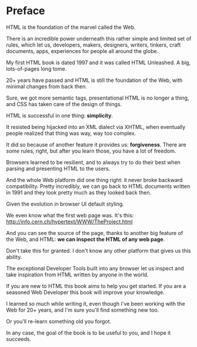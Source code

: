 # Preface

HTML is the foundation of the marvel called the Web.

There is an incredible power underneath this rather simple and limited set of rules, which let us, developers, makers, designers, writers, tinkers, craft documents, apps, experiences for people all around the globe.

My first HTML book is dated 1997 and it was called HTML Unleashed. A big, lots-of-pages long tome.

20+ years have passed and HTML is still the foundation of the Web, with minimal changes from back then.

Sure, we got more semantic tags, presentational HTML is no longer a thing, and CSS has taken care of the design of things.

HTML is successful in one thing: **simplicity**.

It resisted being hijacked into an XML dialect via XHTML, when eventually people realized that thing was way, way too complex.

It did so because of another feature it provides us: **forgiveness**. There are _some_ rules, right, but after you learn those, you have a lot of freedom.

Browsers learned to be resilient, and to always try to do their best when parsing and presenting HTML to the users.

And the whole Web platform did one thing right: it never broke backward compatibility. Pretty incredibly, we can go back to HTML documents written in 1991 and they look pretty much as they looked back then.

Given the evolution in browser UI default styling.

We even know what the first web page was. It's this: http://info.cern.ch/hypertext/WWW/TheProject.html

And you can see the source of the page, thanks to another big feature of the Web, and HTML: **we can inspect the HTML of any web page**.

Don't take this for granted. I don't know any other platform that gives us this ability.

The exceptional Developer Tools built into any browser let us inspect and take inspiration from HTML written by anyone in the world.

If you are new to HTML this book aims to help you get started.  If you are a seasoned Web Developer this book will improve your knowledge. 

I learned so much while writing it, even though I've been working with the Web for 20+ years, and I'm sure you'll find something new too.

Or you'll re-learn something old you forgot.

In any case, the goal of the book is to be useful to you, and I hope it succeeds.
